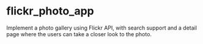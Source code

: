 # flickr_photo_app
Implement a photo gallery using Flickr API, with search support and a detail page where the users can take a closer look to the photo.
